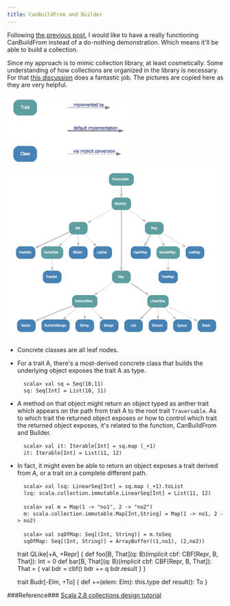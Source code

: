 ```yaml
---
title: CanBuildFrom and Builder
---
```


Following [the previous post](./2013-05-12-venture-out-on-canbuildfrom.html),
I would like to have a really functioning CanBuildFrom instead of a do-nothing 
demonstration. Which means it'll be able to build a collection.

Since my approach is to mimic collection library, at least cosmetically. Some understanding
of how collections are organized in the library is necessary. For that [this
discussion](http://stackoverflow.com/questions/1722137/scala-2-8-collections-design-tutorial?lq=1)
does a fantastic job. The pictures are copied here as they are very helpful.
 
![legend](../images/collection_legend.png)
![collection.immutable](../images/collection_immutable.png)


* Concrete classes are all leaf nodes.
* For a trait A, there's a most-derived concrete class that builds the
  underlying object exposes the trait A as type.

        scala> val sq = Seq(10,11)
        sq: Seq[Int] = List(10, 11)

* A method on that object might return an object typed as anther trait which 
  appears on the path from trait A to the root trait `Traversable`. As to which 
  trait the returned object exposes or how to control which trait the returned 
  object exposes, it's related to the function, CanBuildFrom and Builder.

        scala> val it: Iterable[Int] = sq.map (_+1)
        it: Iterable[Int] = List(11, 12)

* In fact, it might even be able to return an object exposes a trait derived
  from A, or a trait on a complete different path.
        
        scala> val lsq: LinearSeq[Int] = sq.map (_+1).toList
        lsq: scala.collection.immutable.LinearSeq[Int] = List(11, 12)

        scala> val m = Map(1 -> "no1", 2 -> "no2")
        m: scala.collection.immutable.Map[Int,String] = Map(1 -> no1, 2 -> no2)

        scala> val sqOfMap: Seq[(Int, String)] = m.toSeq
        sqOfMap: Seq[(Int, String)] = ArrayBuffer((1,no1), (2,no2))




    trait QLike[+A, +Repr] {
      def foo[B, That](q: B)(implicit cbf: CBF[Repr, B, That]): Int = 0
      def bar[B, That](q: B)(implicit cbf: CBF[Repr, B, That]): That = {
        val bdr = cbf()
        bdr += q
        bdr.result
      }
    }


  trait Budr[-Elm, +To] {
    def +=(elem: Elm): this.type
    def result(): To
  }







###Reference###
[Scala 2.8 collections design tutorial](http://stackoverflow.com/questions/1722137/scala-2-8-collections-design-tutorial?lq=1)
